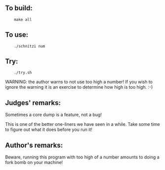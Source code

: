 ## To build:

``` <!---sh-->
    make all
```


## To use:

``` <!---sh-->
    ./schnitzi num
```


## Try:

``` <!---sh-->
    ./try.sh
```

WARNING: the author warns to not use too high a number! If you wish to ignore
the warning it is an exercise to determine how high is too high. :-)


## Judges' remarks:

Sometimes a core dump is a feature, not a bug!

This is one of the better one-liners we have seen in a while.
Take some time to figure out what it does before you run it!


## Author's remarks:

Beware, running this program with too high of a number
amounts to doing a fork bomb on your machine!


<!--

    Copyright © 1984-2024 by Landon Curt Noll. All Rights Reserved.

    You are free to share and adapt this file under the terms of this license:

	Creative Commons Attribution-ShareAlike 4.0 International (CC BY-SA 4.0)

    For more information, see:

	https://creativecommons.org/licenses/by-sa/4.0/

-->
